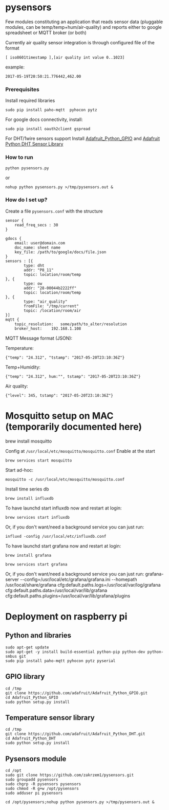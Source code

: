 # pysensors #

Few modules constituting an application that reads sensor data (pluggable modules, can be temp/temp+hum/air-quality) and reports either to google spreadsheet or MQTT broker (or both)

Currently air quality sensor integration is through configured file of the format
    
    [ iso8601timestamp ],[air quality int value 0..1023] 

example:
    
    2017-05-19T20:50:21.776442,462.00

### Prerequisites ###

Install required libraries

    sudo pip install paho-mqtt  pyhocon pytz 

For google docs connectivity, install:

    sudo pip install oauth2client gspread

For DHT/1wire sensors support Install [Adafruit_Python_GPIO](https://github.com/adafruit/Adafruit_Python_GPIO)
and [Adafruit Python DHT Sensor Library](https://github.com/adafruit/Adafruit_Python_DHT#adafruit-python-dht-sensor-library)

### How to run ###

    python pysensors.py

or

    nohup python pysensors.py >/tmp/pysensors.out &

### How do I set up? ###

Create a file `pysensors.conf` with the structure

```
sensor {
	read_freq_secs : 30
}

gdocs {
	email: user@domain.com
	doc_name: sheet name
	key_file: /path/to/google/docs/file.json
}
sensors : [{
        type: dht
        addr: "P8_11"
        topic: location/room/temp
}, {
        type: ow
        addr: "28-00044b2222ff"
        topic: location/room/temp
}, {
        type: "air_quality"
        fromFile: "/tmp/current"
        topic: /location/room/air
}]
mqtt {
    topic_resolution:   some/path/to_alter/resolution
	broker_host:    192.168.1.108
```

MQTT Message format (JSON):

Temperature:
```
{"temp": "24.312", "tstamp": "2017-05-20T23:10:36Z"}
```
Temp+Humidity:
```
{"temp": "24.312", hum:"", tstamp": "2017-05-20T23:10:36Z"}
```
Air quality:
```
{"level": 345, tstamp": "2017-05-20T23:10:36Z"}
```

Mosquitto setup on MAC (temporarily documented here)
====================================================
brew install mosquitto

Config at `/usr/local/etc/mosquitto/mosquitto.conf`
Enable at the start

    brew services start mosquitto

Start ad-hoc:

    mosquitto -c /usr/local/etc/mosquitto/mosquitto.conf

Install time series db

    brew install influxdb

To have launchd start influxdb now and restart at login:
    
    brew services start influxdb

Or, if you don't want/need a background service you can just run:
  
    influxd -config /usr/local/etc/influxdb.conf

To have launchd start grafana now and restart at login:

    brew install grafana

    brew services start grafana

Or, if you don't want/need a background service you can just run:
  grafana-server --config=/usr/local/etc/grafana/grafana.ini --homepath /usr/local/share/grafana cfg:default.paths.logs=/usr/local/var/log/grafana cfg:default.paths.data=/usr/local/var/lib/grafana cfg:default.paths.plugins=/usr/local/var/lib/grafana/plugins

Deployment on raspberry pi
==========================

Python and libraries
--------------------

    sudo apt-get update
    sudo apt-get -y install build-essential python-pip python-dev python-smbus git 
    sudo pip install paho-mqtt pyhocon pytz pyserial
    
GPIO library
------------

    cd /tmp
    git clone https://github.com/adafruit/Adafruit_Python_GPIO.git
    cd Adafruit_Python_GPIO
    sudo python setup.py install

Temperature sensor library
--------------------------

    cd /tmp
    git clone https://github.com/adafruit/Adafruit_Python_DHT.git
    cd Adafruit_Python_DHT
    sudo python setup.py install

Pysensors module
----------------

    cd /opt
    sudo git clone https://github.com/zakrzem1/pysensors.git
    sudo groupadd pysensors
    sudo chgrp -R pysensors pysensors
    sudo chmod -R g+w /opt/pysensors
    sudo adduser pi pysensors

    cd /opt/pysensors;nohup python pysensors.py >/tmp/pysensors.out &
